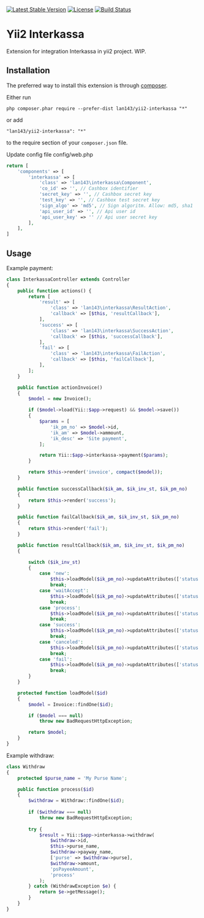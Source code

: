 [![Latest Stable Version](https://poser.pugx.org/lan143/yii2-interkassa/v/stable)](https://packagist.org/packages/lan143/yii2-interkassa) [![License](https://poser.pugx.org/lan143/yii2-interkassa/license)](https://packagist.org/packages/lan143/yii2-interkassa) [![Build Status](https://travis-ci.org/lan143/yii2-interkassa.svg?branch=master)](https://travis-ci.org/lan143/yii2-interkassa)

Yii2 Interkassa
===============
Extension for integration Interkassa in yii2 project. WIP.

Installation
------------

The preferred way to install this extension is through [composer](http://getcomposer.org/download/).

Either run

```
php composer.phar require --prefer-dist lan143/yii2-interkassa "*"
```

or add

```
"lan143/yii2-interkassa": "*"
```

to the require section of your `composer.json` file.

Update config file config/web.php
```php
return [
    'components' => [
        'interkassa' => [
            'class' => 'lan143\interkassa\Component',
            'co_id' => '', // Cashbox identifier
            'secret_key' => '', // Cashbox secret key
            'test_key' => '', // Cashbox test secret key
            'sign_algo' => 'md5', // Sign algoritm. Allow: md5, sha1
            'api_user_id' => '', // Api user id
            'api_user_key' => '' // Api user secret key
        ],
    ],
]
```


Usage
-----
Example payment:
```php
class InterkassaController extends Controller
{
    public function actions() {
        return [
            'result' => [
                'class' => 'lan143\interkassa\ResultAction',
                'callback' => [$this, 'resultCallback'],
            ],
            'success' => [
                'class' => 'lan143\interkassa\SuccessAction',
                'callback' => [$this, 'successCallback'],
            ],
            'fail' => [
                'class' => 'lan143\interkassa\FailAction',
                'callback' => [$this, 'failCallback'],
            ],
        ];
    }

    public function actionInvoice()
    {
        $model = new Invoice();

        if ($model->load(Yii::$app->request) && $model->save())
        {
            $params = [
                'ik_pm_no' => $model->id,
                'ik_am' => $model->ammount,
                'ik_desc' => 'Site payment',
            ];

            return Yii::$app->interkassa->payment($params);
        }

        return $this->render('invoice', compact($model));
    }

    public function successCallback($ik_am, $ik_inv_st, $ik_pm_no)
    {
        return $this->render('success');
    }

    public function failCallback($ik_am, $ik_inv_st, $ik_pm_no)
    {
        return $this->render('fail');
    }

    public function resultCallback($ik_am, $ik_inv_st, $ik_pm_no)
    {

        switch ($ik_inv_st)
        {
            case 'new':
                $this->loadModel($ik_pm_no)->updateAttributes(['status' => Invoice::STATUS_NEW]);
                break;
            case 'waitAccept':
                $this->loadModel($ik_pm_no)->updateAttributes(['status' => Invoice::STATUS_PENDING]);
                break;
            case 'process':
                $this->loadModel($ik_pm_no)->updateAttributes(['status' => Invoice::STATUS_PROCESS]);
                break;
            case 'success':
                $this->loadModel($ik_pm_no)->updateAttributes(['status' => Invoice::STATUS_SUCCESS]);
                break;
            case 'canceled':
                $this->loadModel($ik_pm_no)->updateAttributes(['status' => Invoice::STATUS_CANCELED]);
                break;
            case 'fail':
                $this->loadModel($ik_pm_no)->updateAttributes(['status' => Invoice::STATUS_FAIL])
                break;
        }
    }

    protected function loadModel($id)
    {
        $model = Invoice::findOne($id);

        if ($model === null)
            throw new BadRequestHttpException;

        return $model;
    }
}
```

Example withdraw:
```php
class Withdraw
{
    protected $purse_name = 'My Purse Name';

    public function process($id)
    {
        $withdraw = Withdraw::findOne($id);
        
        if ($withdraw === null)
            throw new BadRequestHttpException;
    
        try {
            $result = Yii::$app->interkassa->withdraw(
                $withdraw->id,
                $this->purse_name,
                $withdraw->payway_name,
                ['purse' => $withdraw->purse],
                $withdraw->amount,
                'psPayeeAmount',
                'process'
            );
        } catch (WithdrawException $e) {
            return $e->getMessage();
        }
    }
}